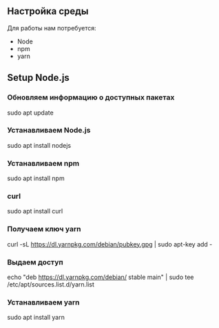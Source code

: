 ##  Настройка среды

Для работы нам потребуется:
  - Node
  - npm
  - yarn

## Setup Node.js

### Обновляем информацию о доступных пакетах

sudo apt update

### Устанавливаем Node.js

sudo apt install nodejs

### Устанавливаем npm

sudo apt install npm

### curl

sudo apt install curl

### Получаем ключ yarn

curl -sL https://dl.yarnpkg.com/debian/pubkey.gpg | sudo apt-key add -

### Выдаем доступ

echo "deb https://dl.yarnpkg.com/debian/ stable main" | sudo tee /etc/apt/sources.list.d/yarn.list

### Устанавливаем yarn

sudo apt install yarn